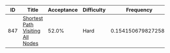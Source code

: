 |ID|Title|Acceptance|Difficulty|Frequency|
|----|-----|----|---|---|
|847|[Shortest Path Visiting All Nodes]( https://leetcode.com/problems/shortest-path-visiting-all-nodes)|52.0%|Hard|0.1541506798272583|
